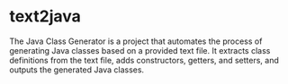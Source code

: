 # text2java
The Java Class Generator is a project that automates the process of generating Java classes based on a provided text file. It extracts class definitions from the text file, adds constructors, getters, and setters, and outputs the generated Java classes.
